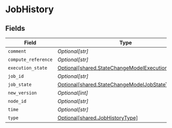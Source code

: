 # JobHistory


## Fields

| Field                                                                                                                | Type                                                                                                                 | Required                                                                                                             | Description                                                                                                          |
| -------------------------------------------------------------------------------------------------------------------- | -------------------------------------------------------------------------------------------------------------------- | -------------------------------------------------------------------------------------------------------------------- | -------------------------------------------------------------------------------------------------------------------- |
| `comment`                                                                                                            | *Optional[str]*                                                                                                      | :heavy_minus_sign:                                                                                                   | N/A                                                                                                                  |
| `compute_reference`                                                                                                  | *Optional[str]*                                                                                                      | :heavy_minus_sign:                                                                                                   | N/A                                                                                                                  |
| `execution_state`                                                                                                    | [Optional[shared.StateChangeModelExecutionStateType]](undefined/models/shared/statechangemodelexecutionstatetype.md) | :heavy_minus_sign:                                                                                                   | N/A                                                                                                                  |
| `job_id`                                                                                                             | *Optional[str]*                                                                                                      | :heavy_minus_sign:                                                                                                   | N/A                                                                                                                  |
| `job_state`                                                                                                          | [Optional[shared.StateChangeModelJobStateType]](undefined/models/shared/statechangemodeljobstatetype.md)             | :heavy_minus_sign:                                                                                                   | N/A                                                                                                                  |
| `new_version`                                                                                                        | *Optional[int]*                                                                                                      | :heavy_minus_sign:                                                                                                   | N/A                                                                                                                  |
| `node_id`                                                                                                            | *Optional[str]*                                                                                                      | :heavy_minus_sign:                                                                                                   | N/A                                                                                                                  |
| `time`                                                                                                               | *Optional[str]*                                                                                                      | :heavy_minus_sign:                                                                                                   | N/A                                                                                                                  |
| `type`                                                                                                               | [Optional[shared.JobHistoryType]](undefined/models/shared/jobhistorytype.md)                                         | :heavy_minus_sign:                                                                                                   | N/A                                                                                                                  |